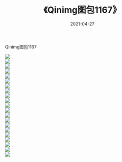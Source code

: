 ﻿---
layout: post
title:  《Qinimg图包1167》
date:   2021-04-27
img: http://imgx.orgx.ga/Qinimg图包/Qinimg图包1167/000.jpg
categories: [美女, 清纯, 唯美]
---

Qinimg图包1167

 ![](http://imgx.orgx.ga/Qinimg图包/Qinimg图包1167/001.jpg) <br>![](http://imgx.orgx.ga/Qinimg图包/Qinimg图包1167/002.jpg) <br>![](http://imgx.orgx.ga/Qinimg图包/Qinimg图包1167/003.jpg) <br>![](http://imgx.orgx.ga/Qinimg图包/Qinimg图包1167/004.jpg) <br>![](http://imgx.orgx.ga/Qinimg图包/Qinimg图包1167/005.jpg) <br>![](http://imgx.orgx.ga/Qinimg图包/Qinimg图包1167/006.jpg) <br>![](http://imgx.orgx.ga/Qinimg图包/Qinimg图包1167/007.jpg) <br>![](http://imgx.orgx.ga/Qinimg图包/Qinimg图包1167/008.jpg) <br>![](http://imgx.orgx.ga/Qinimg图包/Qinimg图包1167/009.jpg) <br>![](http://imgx.orgx.ga/Qinimg图包/Qinimg图包1167/010.jpg) <br>![](http://imgx.orgx.ga/Qinimg图包/Qinimg图包1167/011.jpg) <br>![](http://imgx.orgx.ga/Qinimg图包/Qinimg图包1167/012.jpg) <br>![](http://imgx.orgx.ga/Qinimg图包/Qinimg图包1167/013.jpg) <br>![](http://imgx.orgx.ga/Qinimg图包/Qinimg图包1167/014.jpg) <br>![](http://imgx.orgx.ga/Qinimg图包/Qinimg图包1167/015.jpg) <br>![](http://imgx.orgx.ga/Qinimg图包/Qinimg图包1167/016.jpg) <br>![](http://imgx.orgx.ga/Qinimg图包/Qinimg图包1167/017.jpg) <br>![](http://imgx.orgx.ga/Qinimg图包/Qinimg图包1167/018.jpg) <br>![](http://imgx.orgx.ga/Qinimg图包/Qinimg图包1167/019.jpg) <br>![](http://imgx.orgx.ga/Qinimg图包/Qinimg图包1167/020.jpg) <br>![](http://imgx.orgx.ga/Qinimg图包/Qinimg图包1167/021.jpg) <br>